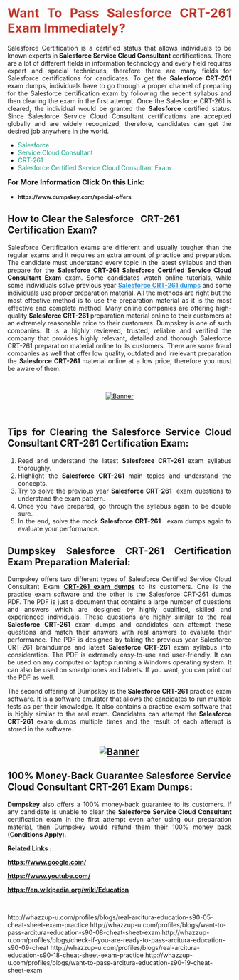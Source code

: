 <h1 style="text-align: justify;"><span style="color:#c0392b;"><strong>Want To Pass Salesforce CRT-261 Exam Immediately?</strong></span></h1>

<p style="text-align: justify;">Salesforce Certification is a certified status that allows individuals to be known experts in<strong> Salesforce Service Cloud Consultant</strong> certifications. There are a lot of different fields in information technology and every field requires expert and special techniques, therefore there are many fields for Salesforce certifications for candidates. To get the <strong>Salesforce CRT-261 </strong>exam dumps, individuals have to go through a proper channel of preparing for the Salesforce certification exam by following the recent syllabus and then clearing the exam in the first attempt. Once the Salesforce CRT-261 is cleared, the individual would be granted the <strong>Salesforce</strong> certified status. Since Salesforce Service Cloud Consultant certifications are accepted globally and are widely recognized, therefore, candidates can get the desired job anywhere in the world.</p>

<ul>
	<li style="text-align: justify;"><span style="color:#16a085;">Salesforce</span></li>
	<li style="text-align: justify;"><span style="color:#16a085;">Service Cloud Consultant  </span></li>
	<li style="text-align: justify;"><span style="color:#16a085;">CRT-261</span></li>
	<li style="text-align: justify;"><span style="color:#16a085;">Salesforce Certified Service Cloud Consultant Exam</span></li>
</ul>

<p style="text-align: justify;"><span style="font-size:16px;"><strong>For More Information Click On this Link:</strong></span></p>

<ul>
	<li style="text-align: justify;"><span style="font-size:12px;"><strong>https://www.dumpskey.com/special-offers</strong></span></li>
</ul>

<h2><strong>How to Clear the Salesforce   CRT-261 Certification Exam?</strong></h2>

<p style="text-align: justify;">Salesforce Certification exams are different and usually tougher than the regular exams and it requires an extra amount of practice and preparation. The candidate must understand every topic in the latest syllabus and then prepare for the <strong>Salesforce CRT-261 Salesforce Certified Service Cloud Consultant Exam</strong> exam. Some candidates watch online tutorials, while some individuals solve previous year <a href="https://www.dumpskey.com/salesforce/crt-261-braindumps"><span style="color:#3498db;"><u><strong>Salesforce CRT-261 dumps</strong></u></span></a> and some individuals use proper preparation material. All the methods are right but the most effective method is to use the preparation material as it is the most effective and complete method. Many online companies are offering high-quality <strong>Salesforce CRT-261 </strong>preparation material online to their customers at an extremely reasonable price to their customers. Dumpskey is one of such companies. It is a highly reviewed, trusted, reliable and verified the company that provides highly relevant, detailed and thorough Salesforce CRT-261 preparation material online to its customers. There are some fraud companies as well that offer low quality, outdated and irrelevant preparation the <strong>Salesforce CRT-261 </strong>material online at a low price, therefore you must be aware of them.</p>

<p style="text-align: justify;"> </p>

<p style="text-align: center;"><a href="https://www.dumpskey.com/salesforce/crt-261-braindumps"><img src="http://soperdoper.com/search_portal/uploads/general_banners/1562740316_Untitled_Linked_Comp_01.gif" alt="Banner"/></a></p>

<p style="text-align: center;"> </p>

<h2 style="text-align: justify;"><strong>Tips for Clearing the Salesforce Service Cloud Consultant CRT-261 Certification Exam:</strong></h2>

<ol>
	<li style="text-align: justify;">Read and understand the latest <strong>Salesforce CRT-261 </strong>exam syllabus thoroughly.</li>
	<li style="text-align: justify;">Highlight the<strong> Salesforce CRT-261 </strong>main topics and understand the concepts.</li>
	<li style="text-align: justify;">Try to solve the previous year <strong>Salesforce CRT-261 </strong> exam questions to understand the exam pattern.</li>
	<li style="text-align: justify;">Once you have prepared, go through the syllabus again to be double sure.</li>
	<li style="text-align: justify;">In the end, solve the mock <strong>Salesforce CRT-261  </strong> exam dumps again to evaluate your performance.</li>
</ol>

<h2 style="text-align: justify;"><strong>Dumpskey Salesforce CRT-261 Certification Exam Preparation Material:</strong></h2>

<p style="text-align: justify;">Dumpskey offers two different types of Salesforce Certified Service Cloud Consultant Exam <strong><a href="https://www.dumpskey.com/salesforce/crt-261-braindumps">CRT-261 exam dumps</a></strong> to its customers. One is the practice exam software and the other is the Salesforce CRT-261 dumps PDF. The PDF is just a document that contains a large number of questions and answers which are designed by highly qualified, skilled and experienced individuals. These questions are highly similar to the real <strong>Salesforce CRT-261</strong> exam dumps and candidates can attempt these questions and match their answers with real answers to evaluate their performance. The PDF is designed by taking the previous year Salesforce CRT-261 braindumps and latest <strong>Salesforce CRT-261 </strong>exam syllabus into consideration. The PDF is extremely easy-to-use and user-friendly. It can be used on any computer or laptop running a Windows operating system. It can also be used on smartphones and tablets. If you want, you can print out the PDF as well.</p>

<p style="text-align: justify;">The second offering of Dumpskey is the<strong> Salesforce CRT-261</strong> practice exam software. It is a software emulator that allows the candidates to run multiple tests as per their knowledge. It also contains a practice exam software that is highly similar to the real exam. Candidates can attempt the<strong> Salesforce CRT-261</strong> exam dumps multiple times and the result of each attempt is stored in the software.</p>

<h2 style="text-align: center;"><a href="https://www.dumpskey.com/salesforce/crt-261-braindumps"><img src="http://soperdoper.com/search_portal/uploads/general_banners/1562743625_8ppZk49y_HM0oke96j0cic4OdOo.jpg" alt="Banner"/></a></h2>

<h2 style="text-align: justify;"><strong>100% Money-Back Guarantee Salesforce Service Cloud Consultant CRT-261 Exam Dumps:</strong></h2>

<p style="text-align: justify;"><strong>Dumpskey </strong>also offers a 100% money-back guarantee to its customers. If any candidate is unable to clear the <strong>Salesforce Service Cloud Consultant </strong>certification exam in the first attempt even after using our preparation material, then Dumpskey would refund them their 100% money back (C<strong>onditions Apply</strong>).</p>

<p style="text-align: justify;"><strong>Related Links :</strong></p>

<p><a href="https://www.google.com/" rel="noopener noreferrer" target="_blank"><strong>https://www.google.com/</strong></a></p>

<p><a href="https://www.youtube.com/" rel="noopener noreferrer" target="_blank"><strong>https://www.youtube.com/</strong></a></p>

<p><a href="https://en.wikipedia.org/wiki/Education" rel="noopener noreferrer" target="_blank"><strong>https://en.wikipedia.org/wiki/Education</strong></a></p>

<p> </p>
http://whazzup-u.com/profiles/blogs/real-arcitura-education-s90-05-cheat-sheet-exam-practice
http://whazzup-u.com/profiles/blogs/want-to-pass-arcitura-education-s90-08-cheat-sheet-exam
http://whazzup-u.com/profiles/blogs/check-if-you-are-ready-to-pass-arcitura-education-s90-09-cheat
http://whazzup-u.com/profiles/blogs/real-arcitura-education-s90-18-cheat-sheet-exam-practice
http://whazzup-u.com/profiles/blogs/want-to-pass-arcitura-education-s90-19-cheat-sheet-exam
